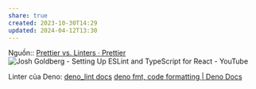 ```yaml
---
share: true
created: 2023-10-30T14:29
updated: 2024-04-12T13:30
---
```


Nguồn:: [Prettier vs. Linters · Prettier](https://prettier.io/docs/en/comparison.html)
![Josh Goldberg - Setting Up ESLint and TypeScript for React - YouTube](https://youtu.be/sSJBeWPIipQ?si=agr41wAipsnr7CoD)

Linter của Deno: [deno\_lint docs](https://lint.deno.land/)
[deno fmt, code formatting | Deno Docs](https://docs.deno.com/runtime/manual/tools/formatter)